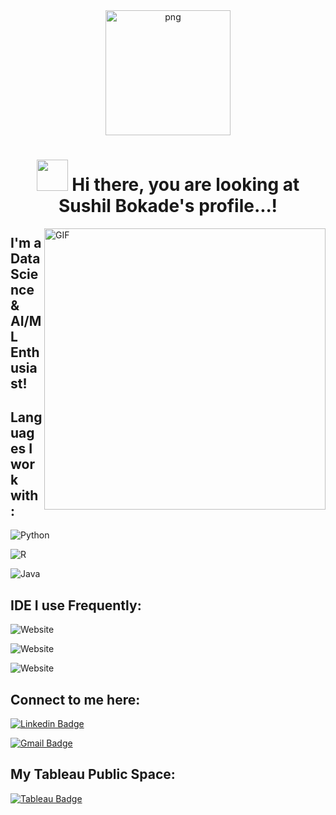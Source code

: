 <div align="center">
<img align="center" alt="png" height="200px" width="200px" src="https://user-images.githubusercontent.com/58861228/129469116-1906ab8b-ef50-4695-be1d-afe931739b37.png" />


# <img src="https://raw.githubusercontent.com/aemmadi/aemmadi/master/wave.gif" width="50px"> Hi there, you are looking at Sushil Bokade's profile...!
</div>
<!--
**Sushilbokade/Sushilbokade** is a ✨ _special_ ✨ repository because its `README.md` (this file) appears on your GitHub profile.
-->

<img align="right" alt="GIF" height="450px" width="450px" src="https://c.tenor.com/uF7aJqxcM6QAAAAi/digital-skola-bertalenta-digital.gif" />
<p align="left">
 
## I'm a Data Science & AI/ML Enthusiast!

## Languages I work with:
![Python](https://img.shields.io/badge/Python-3776AB?style=for-the-badge&logo=python&logoColor=white
)
 
![R](https://img.shields.io/badge/R-276DC3?style=for-the-badge&logo=r&logoColor=white
)
 
![Java](https://img.shields.io/badge/Java-ED8B00?style=for-the-badge&logo=java&logoColor=white
)


## IDE I use Frequently:
![Website](https://img.shields.io/badge/Visual_Studio_Code-0078D4?style=for-the-badge&logo=visual%20studio%20code&logoColor=white
)

![Website](https://img.shields.io/badge/Colab-F9AB00?style=for-the-badge&logo=googlecolab&color=525252
)

![Website](https://img.shields.io/badge/VIM-%2311AB00.svg?&style=for-the-badge&logo=vim&logoColor=white
)



## Connect to me here:
[![Linkedin Badge](https://img.shields.io/badge/-SushilBokade-blue?style=flat-square&logo=Linkedin&logoColor=white&link=https://www.linkedin.com/in/sushil-bokade-0aa473189/)](https://www.linkedin.com/in/sushil-bokade-0aa473189/)
 
[![Gmail Badge](https://img.shields.io/badge/-bokadesushil@gmail.com-c14438?style=flat-square&logo=Gmail&logoColor=white&link=mailto:bokadesushil@gmail.com)](mailto:bokadesushil@gmail.com)
 
 ## My Tableau Public Space:
 [![Tableau Badge](https://img.shields.io/badge/Tableau-E97627?style=for-the-badge&logo=Tableau&logoColor=white)](https://public.tableau.com/app/profile/sushil.bokade)


<!--
Here are some ideas to get you started:

- 🔭 I’m currently working on ...
- 🌱 I’m currently learning ...
- 👯 I’m looking to collaborate on ...
- 🤔 I’m looking for help with ...
- 💬 Ask me about ...
- 📫 How to reach me: ...
- 😄 Pronouns: ...
- ⚡ Fun fact: ...
-->
